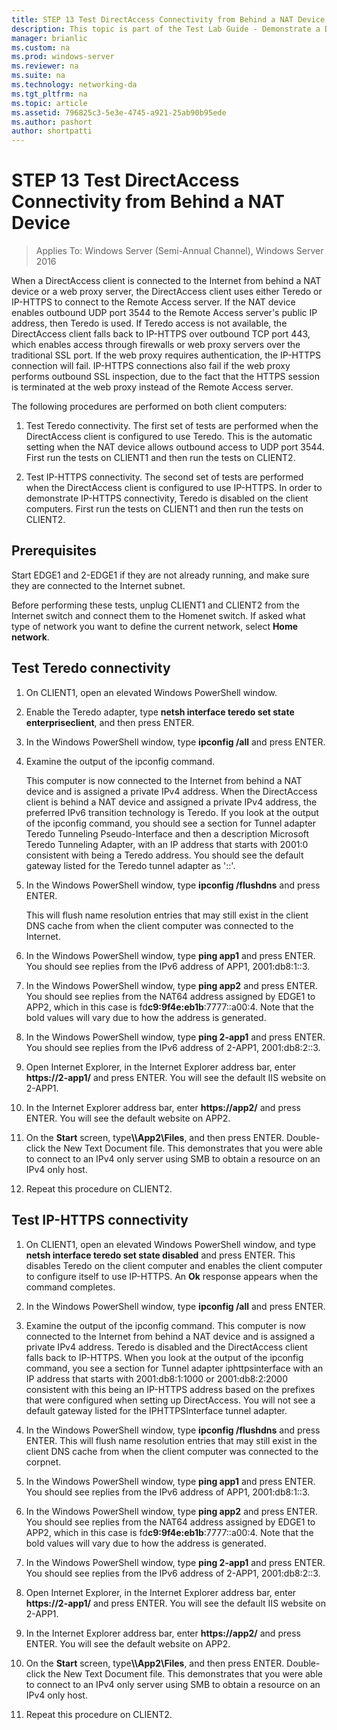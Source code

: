 ```yaml
---
title: STEP 13 Test DirectAccess Connectivity from Behind a NAT Device
description: This topic is part of the Test Lab Guide - Demonstrate a DirectAccess Multisite Deployment for Windows Server 2016
manager: brianlic
ms.custom: na
ms.prod: windows-server
ms.reviewer: na
ms.suite: na
ms.technology: networking-da
ms.tgt_pltfrm: na
ms.topic: article
ms.assetid: 796825c3-5e3e-4745-a921-25ab90b95ede
ms.author: pashort
author: shortpatti
---
```

# STEP 13 Test DirectAccess Connectivity from Behind a NAT Device

>Applies To: Windows Server (Semi-Annual Channel), Windows Server 2016

When a DirectAccess client is connected to the Internet from behind a NAT device or a web proxy server, the DirectAccess client uses either Teredo or IP-HTTPS to connect to the Remote Access server. If the NAT device enables outbound UDP port 3544 to the Remote Access server's public IP address, then Teredo is used. If Teredo access is not available, the DirectAccess client falls back to IP-HTTPS over outbound TCP port 443, which enables access through firewalls or web proxy servers over the traditional SSL port. If the web proxy requires authentication, the IP-HTTPS connection will fail. IP-HTTPS connections also fail if the web proxy performs outbound SSL inspection, due to the fact that the HTTPS session is terminated at the web proxy instead of the Remote Access server.  
  
The following procedures are performed on both client computers:  
  
1. Test Teredo connectivity. The first set of tests are performed when the DirectAccess client is configured to use Teredo. This is the automatic setting when the NAT device allows outbound access to UDP port 3544. First run the tests on CLIENT1 and then run the tests on CLIENT2.  
  
2. Test IP-HTTPS connectivity. The second set of tests are performed when the DirectAccess client is configured to use IP-HTTPS. In order to demonstrate IP-HTTPS connectivity, Teredo is disabled on the client computers. First run the tests on CLIENT1 and then run the tests on CLIENT2.  
  
## Prerequisites  
Start EDGE1 and 2-EDGE1 if they are not already running, and make sure they are connected to the Internet subnet.  
  
Before performing these tests, unplug CLIENT1 and CLIENT2 from the Internet switch and connect them to the Homenet switch. If asked what type of network you want to define the current network, select **Home network**.  
  
## <a name="TeredoCLIENT1"></a>Test Teredo connectivity  
  
1. On CLIENT1, open an elevated Windows PowerShell window.  
  
2. Enable the Teredo adapter, type **netsh interface teredo set state enterpriseclient**, and then press ENTER.  
  
3. In the Windows PowerShell window, type **ipconfig /all** and press ENTER.  
  
4. Examine the output of the ipconfig command.  
  
   This computer is now connected to the Internet from behind a NAT device and is assigned a private IPv4 address. When the DirectAccess client is behind a NAT device and assigned a private IPv4 address, the preferred IPv6 transition technology is Teredo. If you look at the output of the ipconfig command, you should see a section for Tunnel adapter Teredo Tunneling Pseudo-Interface and then a description Microsoft Teredo Tunneling Adapter, with an IP address that starts with 2001:0 consistent with being a Teredo address. You should see the default gateway listed for the Teredo tunnel adapter as '::'.  
  
5. In the Windows PowerShell window, type **ipconfig /flushdns** and press ENTER.  
  
   This will flush name resolution entries that may still exist in the client DNS cache from when the client computer was connected to the Internet.  
  
6. In the Windows PowerShell window, type **ping app1** and press ENTER. You should see replies from the IPv6 address of APP1, 2001:db8:1::3.  
  
7. In the Windows PowerShell window, type **ping app2** and press ENTER. You should see replies from the NAT64 address assigned by EDGE1 to APP2, which in this case is fd**c9:9f4e:eb1b**:7777::a00:4. Note that the bold values will vary due to how the address is generated.  
  
8. In the Windows PowerShell window, type **ping 2-app1** and press ENTER. You should see replies from the IPv6 address of 2-APP1, 2001:db8:2::3.  
  
9. Open Internet Explorer, in the Internet Explorer address bar, enter **https://2-app1/** and press ENTER. You will see the default IIS website on 2-APP1.  
  
10. In the Internet Explorer address bar, enter **https://app2/** and press ENTER. You will see the default website on APP2.  
  
11. On the **Start** screen, type<strong>\\\App2\Files</strong>, and then press ENTER. Double-click the New Text Document file. This demonstrates that you were able to connect to an IPv4 only server using SMB to obtain a resource on an IPv4 only host.  
  
12. Repeat this procedure on CLIENT2.  
  
## <a name="IPHTTPS_CLIENT1"></a>Test IP-HTTPS connectivity  
  
1. On CLIENT1, open an elevated Windows PowerShell window, and type **netsh interface teredo set state disabled** and press ENTER. This disables Teredo on the client computer and enables the client computer to configure itself to use IP-HTTPS. An **Ok** response appears when the command completes.  
  
2. In the Windows PowerShell window, type **ipconfig /all** and press ENTER.  
  
3. Examine the output of the ipconfig command. This computer is now connected to the Internet from behind a NAT device and is assigned a private IPv4 address. Teredo is disabled and the DirectAccess client falls back to IP-HTTPS. When you look at the output of the ipconfig command, you see a section for Tunnel adapter iphttpsinterface with an IP address that starts with 2001:db8:1:1000 or 2001:db8:2:2000 consistent with this being an IP-HTTPS address based on the prefixes that were configured when setting up DirectAccess. You will not see a default gateway listed for the IPHTTPSInterface tunnel adapter.  
  
4. In the Windows PowerShell window, type **ipconfig /flushdns** and press ENTER. This will flush name resolution entries that may still exist in the client DNS cache from when the client computer was connected to the corpnet.  
  
5. In the Windows PowerShell window, type **ping app1** and press ENTER. You should see replies from the IPv6 address of APP1, 2001:db8:1::3.  
  
6. In the Windows PowerShell window, type **ping app2** and press ENTER. You should see replies from the NAT64 address assigned by EDGE1 to APP2, which in this case is fd**c9:9f4e:eb1b**:7777::a00:4. Note that the bold values will vary due to how the address is generated.  
  
7. In the Windows PowerShell window, type **ping 2-app1** and press ENTER. You should see replies from the IPv6 address of 2-APP1, 2001:db8:2::3.  
  
8. Open Internet Explorer, in the Internet Explorer address bar, enter **https://2-app1/** and press ENTER. You will see the default IIS website on 2-APP1.  
  
9. In the Internet Explorer address bar, enter **https://app2/** and press ENTER. You will see the default website on APP2.  
  
10. On the **Start** screen, type<strong>\\\App2\Files</strong>, and then press ENTER. Double-click the New Text Document file. This demonstrates that you were able to connect to an IPv4 only server using SMB to obtain a resource on an IPv4 only host.  
  
11. Repeat this procedure on CLIENT2.  
  


